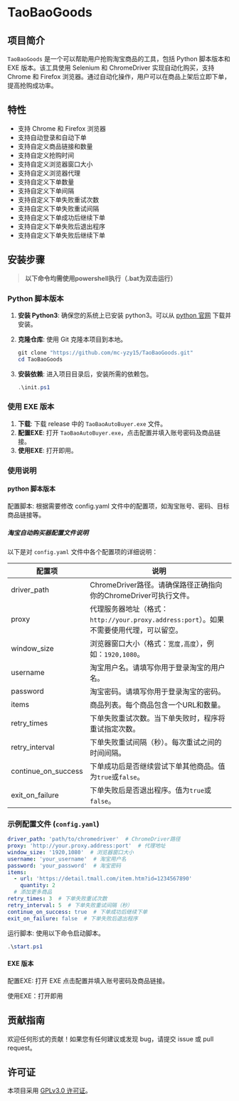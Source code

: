 # TaoBaoGoods

## 项目简介

`TaoBaoGoods` 是一个可以帮助用户抢购淘宝商品的工具，包括 Python 脚本版本和 EXE 版本。该工具使用 Selenium 和 ChromeDriver 实现自动化购买，支持 Chrome 和 Firefox 浏览器。通过自动化操作，用户可以在商品上架后立即下单，提高抢购成功率。

## 特性

- 支持 Chrome 和 Firefox 浏览器
- 支持自动登录和自动下单
- 支持自定义商品链接和数量
- 支持自定义抢购时间
- 支持自定义浏览器窗口大小
- 支持自定义浏览器代理
- 支持自定义下单数量
- 支持自定义下单间隔
- 支持自定义下单失败重试次数
- 支持自定义下单失败重试间隔
- 支持自定义下单成功后继续下单
- 支持自定义下单失败后退出程序
- 支持自定义下单失败后继续下单

## 安装步骤

>**以下命令均需使用powershell执行（.bat为双击运行）**

### Python 脚本版本

1. **安装 Python3**: 确保您的系统上已安装 python3。可以从 [python 官网](https://python.org/) 下载并安装。
2. **克隆仓库**: 使用 Git 克隆本项目到本地。

   ```powershell
   git clone "https://github.com/mc-yzy15/TaoBaoGoods.git"
   cd TaoBaoGoods
3. **安装依赖**: 进入项目目录后，安装所需的依赖包。

   ```powershell
   .\init.ps1
   ```

### 使用 EXE 版本

1. **下载**: 下载 release 中的 `TaoBaoAutoBuyer.exe` 文件。
2. **配置EXE**: 打开 `TaoBaoAutoBuyer.exe`，点击配置并填入账号密码及商品链接。
3. **使用EXE**: 打开即用。

### 使用说明

#### python 脚本版本

配置脚本: 根据需要修改 config.yaml 文件中的配置项，如淘宝账号、密码、目标商品链接等。

##### 淘宝自动购买器配置文件说明

以下是对 `config.yaml` 文件中各个配置项的详细说明：

| 配置项            | 说明                                                                 |
|-------------------|----------------------------------------------------------------------|
| driver_path       | ChromeDriver路径。请确保路径正确指向你的ChromeDriver可执行文件。     |
| proxy             | 代理服务器地址（格式：`http://your.proxy.address:port`）。如果不需要使用代理，可以留空。 |
| window_size       | 浏览器窗口大小（格式：`宽度,高度`），例如：`1920,1080`。            |
| username          | 淘宝用户名。请填写你用于登录淘宝的用户名。                           |
| password          | 淘宝密码。请填写你用于登录淘宝的密码。                               |
| items             | 商品列表。每个商品包含一个URL和数量。                                |
| retry_times       | 下单失败重试次数。当下单失败时，程序将重试指定次数。                 |
| retry_interval    | 下单失败重试间隔（秒）。每次重试之间的时间间隔。                      |
| continue_on_success | 下单成功后是否继续尝试下单其他商品。值为`true`或`false`。           |
| exit_on_failure   | 下单失败后是否退出程序。值为`true`或`false`。                         |

### 示例配置文件 (`config.yaml`)

```yaml
driver_path: 'path/to/chromedriver'  # ChromeDriver路径
proxy: 'http://your.proxy.address:port'  # 代理地址
window_size: '1920,1080'  # 浏览器窗口大小
username: 'your_username'  # 淘宝用户名
password: 'your_password'  # 淘宝密码
items:
  - url: 'https://detail.tmall.com/item.htm?id=1234567890'
    quantity: 2
  # 添加更多商品
retry_times: 3  # 下单失败重试次数
retry_interval: 5  # 下单失败重试间隔（秒）
continue_on_success: true  # 下单成功后继续下单
exit_on_failure: false  # 下单失败后退出程序
```

运行脚本: 使用以下命令启动脚本。

```powershell
.\start.ps1
```

#### EXE 版本

配置EXE: 打开 EXE 点击配置并填入账号密码及商品链接。

使用EXE：打开即用

## 贡献指南

欢迎任何形式的贡献！如果您有任何建议或发现 bug，请提交 issue 或 pull request。

## 许可证

本项目采用 [GPLv3.0 许可证](Licence)。
